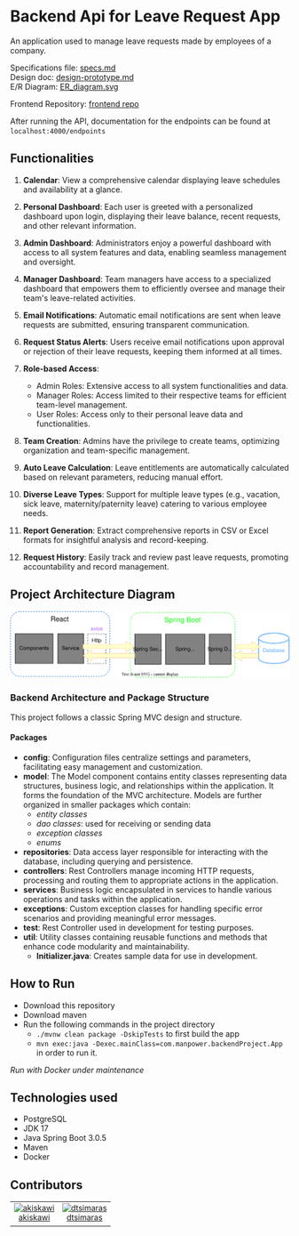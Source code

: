 # Backend Api for Leave Request App

An application used to manage leave requests made by
employees of a company.

Specifications file: [specs.md](docs/specs.md)   
Design doc: [design-prototype.md](/docs/design-prototype.md)   
E/R Diagram: [ER_diagram.svg](/docs/ER_Diagram.svg)

Frontend Repository: [frontend repo](https://github.com/StavrosSpil/job-vacy-frontend)

After running the API, documentation for the endpoints can be found at `localhost:4000/endpoints`

## Functionalities

1. **Calendar**: View a comprehensive calendar displaying leave schedules and availability at a glance.

2. **Personal Dashboard**: Each user is greeted with a personalized dashboard upon login, displaying their leave balance, recent requests, and other relevant information.

3. **Admin Dashboard**: Administrators enjoy a powerful dashboard with access to all system features and data, enabling seamless management and oversight.

4. **Manager Dashboard**: Team managers have access to a specialized dashboard that empowers them to efficiently oversee and manage their team's leave-related activities.

5. **Email Notifications**: Automatic email notifications are sent when leave requests are submitted, ensuring transparent communication.

6. **Request Status Alerts**: Users receive email notifications upon approval or rejection of their leave requests, keeping them informed at all times.

7. **Role-based Access**:
   - Admin Roles: Extensive access to all system functionalities and data.
   - Manager Roles: Access limited to their respective teams for efficient team-level management.
   - User Roles: Access only to their personal leave data and functionalities.

8. **Team Creation**: Admins have the privilege to create teams, optimizing organization and team-specific management.

9. **Auto Leave Calculation**: Leave entitlements are automatically calculated based on relevant parameters, reducing manual effort.

10. **Diverse Leave Types**: Support for multiple leave types (e.g., vacation, sick leave, maternity/paternity leave) catering to various employee needs.

11. **Report Generation**: Extract comprehensive reports in CSV or Excel formats for insightful analysis and record-keeping.

12. **Request History**: Easily track and review past leave requests, promoting accountability and record management.

## Project Architecture Diagram

![Architecture Diagram](/docs/project-architecture.svg)

### Backend Architecture and Package Structure

This project follows a classic Spring MVC design and structure.

#### Packages
- **config**: Configuration files centralize settings and parameters, facilitating easy management and customization.
- **model**: The Model component contains entity classes representing data structures, business logic,
and relationships within the application. It forms the foundation of the MVC architecture. Models are further
organized in smaller packages which contain:
  - *entity classes*
  - *dao classes*: used for receiving or sending data
  - *exception classes*
  - *enums*
- **repositories**: Data access layer responsible for interacting with the database, including querying and persistence.
- **controllers**: Rest Controllers manage incoming HTTP requests, processing and routing them to appropriate actions in the application.
- **services**: Business logic encapsulated in services to handle various operations and tasks within the application.
- **exceptions**: Custom exception classes for handling specific error scenarios and providing meaningful error messages.
- **test**: Rest Controller used in development for testing purposes.
- **util**: Utility classes containing reusable functions and methods that enhance code modularity and maintainability.
  - **Initializer.java**: Creates sample data for use in development.

## How to Run

<!-- - Download and Install [docker](https://www.docker.com/products/docker-desktop/) -->
- Download this repository
- Download maven
- Run the following commands in the project directory
  - `./mvnw clean package -DskipTests` to first build the app
  - `mvn exec:java -Dexec.mainClass=com.manpower.backendProject.App` in order to run it.

<!-- - `docker-compose up` to start the app
- `docker-compose down` to stop
- In order to build a new image if you have an older version use `docker-compose up --build` -->

*Run with Docker under maintenance*

## Technologies used

- PostgreSQL
- JDK 17
- Java Spring Boot 3.0.5
- Maven
- Docker

## Contributors

<table>
  <tr>
    <td style="text-align:center;"><a href="https://github.com/akiskawi"><img src="https://github.com/akiskawi.png" width="60px;" alt="akiskawi"/><br /><sub><a href="https://github.com/akiskawi">akiskawi</a></sub></a></td>
    <td style="text-align:center;"><a href="https://github.com/dtsimaras"><img src="https://github.com/dtsimaras.png" width="60px;" alt="dtsimaras"/><br /><sub><a href="https://github.com/dtsimaras">dtsimaras</a></sub></a></td>
  </tr>
</table>
